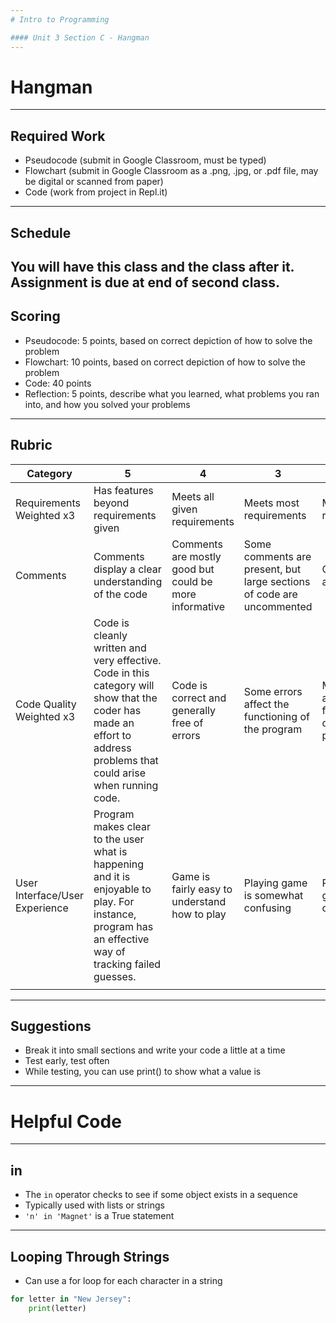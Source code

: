 ```yaml
---
# Intro to Programming

#### Unit 3 Section C - Hangman
---
```

# Hangman
---
## Required Work

* Pseudocode (submit in Google Classroom, must be typed)
* Flowchart (submit in Google Classroom as a .png, .jpg, or .pdf file, may be digital or scanned from paper)
* Code (work from project in Repl.it)
---
## Schedule

You will have this class and the class after it. Assignment is due at end of second class.
---
## Scoring

* Pseudocode: 5 points, based on correct depiction of how to solve the problem
* Flowchart: 10 points, based on correct depiction of how to solve the problem
* Code: 40 points
* Reflection: 5 points, describe what you learned, what problems you ran into, and how you solved your problems
---
## Rubric

| Category | 5 | 4 | 3 | 2 | 1 |
|--------------------------------|-----------------------------------------------------------------------------------------------------------------------------------------------------------------------|--------------------------------------------------------|-----------------------------------------------------------------------|----------------------------------------------------|------------------------------|
| Requirements Weighted x3 | Has features beyond requirements given | Meets all given requirements | Meets most requirements | Meets a few requirements | Meets few to no requirements |
| Comments | Comments display a clear understanding of the code | Comments are mostly good but could be more informative | Some comments are present, but large sections of code are uncommented | Comments are minimal | Comments? What comments? |
| Code Quality Weighted x3 | Code is cleanly written and very effective. Code in this category will show that the coder has made an effort to address problems that could arise when running code. | Code is correct and generally free of errors | Some errors affect the functioning of the program | Major errors affect the functioning of the program | Code works extremely poorly |
| User Interface/User Experience | Program makes clear to the user what is happening and it is enjoyable to play. For instance, program has an effective way of tracking failed guesses. | Game is fairly easy to understand how to play | Playing game is somewhat confusing | Playing game is very confusing | Can't play game |
|  |  |  |  |  |  |
---
## Suggestions

* Break it into small sections and write your code a little at a time
* Test early, test often
* While testing, you can use print() to show what a value is
---
# Helpful Code
---
## in

* The `in` operator checks to see if some object exists in a sequence
* Typically used with lists or strings
* `'n' in 'Magnet'` is a True statement
---
## Looping Through Strings

* Can use a for loop for each character in a string

```python
for letter in "New Jersey":
    print(letter)
```
